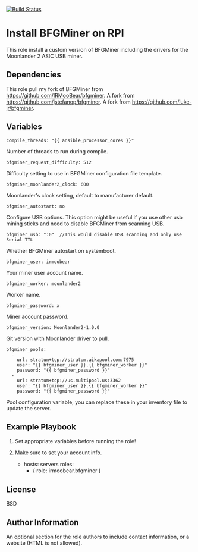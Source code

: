 [![Build Status](https://travis-ci.com/IRMooBear/ansible.bfgminer.svg?branch=master)](https://travis-ci.com/IRMooBear/ansible.bfgminer)

Install BFGMiner on RPI
=========

This role install a custom version of BFGMiner including the drivers for the Moonlander 2 ASIC USB miner.

Dependencies
----------------
This role pull my fork of BFGMiner from https://github.com/IRMooBear/bfgminer.
A fork from https://github.com/jstefanop/bfgminer.
A fork from https://github.com/luke-jr/bfgminer.


Variables
----------------
    compile_threads: "{{ ansible_processor_cores }}"
    
Number of threads to run during compile.    
    
    bfgminer_request_difficulty: 512
    
Difficulty setting to use in BFGMiner configuration file template.    
    
    bfgminer_moonlander2_clock: 600
    
Moonlander's clock setting, default to manufacturer default.    
    
    bfgminer_autostart: no
    
Configure USB options.  This option might be useful if you use other usb mining sticks and need to disable BFGMiner from scanning USB.

    bfgminer_usb: ":0"  //This would disable USB scanning and only use Serial TTL    
    
Whether BFGMiner autostart on systemboot.    
    
    bfgminer_user: irmoobear
    
Your miner user account name.    
    
    bfgminer_worker: moonlander2
    
Worker name.    
    
    bfgminer_password: x
    
Miner account password.    
    
    bfgminer_version: Moonlander2-1.0.0
    
Git version with Moonlander driver to pull.    
    
    bfgminer_pools:
      -
        url: stratum+tcp://stratum.aikapool.com:7975
        user: "{{ bfgminer_user }}.{{ bfgminer_worker }}"
        password: "{{ bfgminer_password }}"
      -
        url: stratum+tcp://us.multipool.us:3362
        user: "{{ bfgminer_user }}.{{ bfgminer_worker }}"
        password: "{{ bfgminer_password }}"
        
Pool configuration variable, you can replace these in your inventory file to update the server.        

Example Playbook
----------------
1. Set appropriate variables before running the role!
2. Make sure to set your account info.


    - hosts: servers
      roles:
         - { role: irmoobear.bfgminer }

License
-------

BSD

Author Information
------------------

An optional section for the role authors to include contact information, or a website (HTML is not allowed).